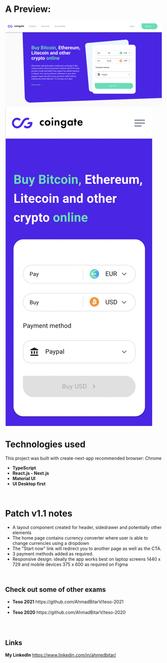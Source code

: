 # A Preview:

<img src="./assets/preview-desktop.png"/>
<img src="./assets/preview-mobile.png"/>

<br>

# Technologies used

This project was built with create-next-app
recommended browser: Chrome

 <ul>
  <li><strong>TypeScript</strong></li>
  <li><strong>React.js - Next.js</strong></li>
  <li><strong>Material UI</strong></li>
  <li><strong>UI Desktop first</strong></li>
 </ul>

<br>

# Patch v1.1 notes

<ul>
  <li>A layout component created for header, sidedrawer and potentially other elements</li>
  <li>The home page contains currency converter where user is able to change currencies using a dropdown </li>
  <li>The "Start now" link will redirect you to another page as well as the CTA.</li>
  <li>3 payment methods added as required.</li>
  <li>Responsive design: ideally the app works best on laptop screens 1440 x 729 and mobile devices 375 x 600 as required on Figma</li>

 </ul>
 <br>

## Check out some of other exams

<ul>
  <li><strong>Teso 2021</strong> https://github.com/AhmadBitarV/teso-2021 <br /> <li>

<li><strong>Teso 2020</strong> https://github.com/AhmadBitarV/teso-2020 <br />
 </li>

 </ul>
 <br>

<br>

## Links

<strong>My LinkedIn</strong> https://www.linkedin.com/in/ahmedbitar/<br />
